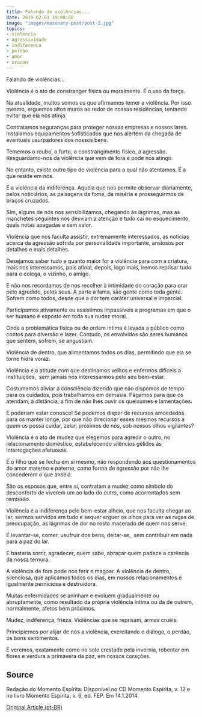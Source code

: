 ```yaml
---
title: Falando de violências...
date: 2019-02-01 19:00:00
image: "images/masonary-post/post-2.jpg"
topics: 
- violencia
- agressividade
- indiferenca
- perdao
- amor
- oracao
---
```


Falando de violências...

Violência é o ato de constranger física ou moralmente. É o uso da força.

Na atualidade, muitos somos os que afirmamos temer a violência. Por isso mesmo,
erguemos altos muros ao redor de nossas residências, tentando evitar que ela
nos atinja.

Contratamos seguranças para proteger nossas empresas e nossos lares. Instalamos
equipamentos sofisticados que nos alertem da chegada de eventuais usurpadores
dos nossos bens.

Tememos o roubo, o furto, o constrangimento físico, a agressão. Resguardamo-nos
da violência que vem de fora e pode nos atingir.

No entanto, existe outro tipo de violência para a qual não atentamos. É a que
reside em nós.

É a violência da indiferença. Aquela que nos permite observar diariamente,
pelos noticiários, as paisagens da fome, da miséria e prosseguirmos de braços
cruzados.

Sim, alguns de nós nos sensibilizamos, chegando às lágrimas, mas as manchetes
seguintes nos desviam a atenção e tudo cai no esquecimento, quais notas
apagadas e sem valor.

Violência que nos faculta assistir, extremamente interessados, as notícias
acerca da agressão sofrida por personalidade importante, ansiosos por detalhes
e mais detalhes.

Desejamos saber tudo e quanto maior for a violência para com a criatura, mais
nos interessamos, pois afinal, depois, logo mais, iremos reprisar tudo para o
colega, o vizinho, o amigo.

E não nos recordamos de nos recolher à intimidade do coração para orar pelo
agredido, pelos seus. À parte a fama, são gente como toda gente. Sofrem como
todos, desde que a dor tem caráter universal e imparcial.

Participamos ativamente ou assistimos impassíveis a programas em que o ser
humano é exposto em toda sua nudez moral.

Onde a problemática física ou de ordem íntima é levada a público como contos
para diversão e lazer. Contudo, os envolvidos são seres humanos que sentem,
sofrem, se angustiam.

Violência de dentro, que alimentamos todos os dias, permitindo que ela se torne
hidra voraz.

Violência é a atitude com que destinamos velhos e enfermos difíceis a
instituições,  sem jamais nos interessarmos pelo seu bem-estar.

Costumamos aliviar a consciência dizendo que não dispomos de tempo para os
cuidados, pois trabalhamos em demasia. Pagamos para que os atendam, à
distância, a fim de não lhes ouvir os queixumes e lamentações.

E poderiam estar conosco! Se podemos dispor de recursos amoedados para os
manter longe, por que não direcionar esses mesmos recursos a quem os possa
cuidar, zelar, próximos de nós, sob nossos olhos vigilantes?

Violência é o ato de mudez que elegemos para agredir o outro, no relacionamento
doméstico, estabelecendo silêncios gélidos às interrogações afetuosas.

É o filho que se fecha em si mesmo, não respondendo aos questionamentos do amor
materno e paterno, como forma de agressão por não lhe concederem o que anseia.

São os esposos que, entre si, contratam a mudez como símbolo do desconforto de
viverem um ao lado do outro, como acorrentados sem remissão.

Violência é a indiferença pelo bem-estar alheio, que nos faculta chegar ao lar,
sermos servidos em tudo e sequer erguer os olhos para ver as rugas de
preocupação, as lágrimas de dor no rosto macerado de quem nos serve.

É levantar-se, comer, usufruir dos bens, deitar-se,  sem contribuir em nada
para a paz do lar.

E bastaria sorrir, agradecer, quem sabe, abraçar quem padece a carência da
nossa ternura.

A violência de fora pode nos ferir e magoar. A violência de dentro, silenciosa,
que aplicamos todos os dias, em nossos relacionamentos é igualmente perniciosa
e destruidora.

Muitas enfermidades se aninham e evoluem gradualmente ou abruptamente, como
resultado da própria violência íntima ou da de outrem, normalmente, afetos bem
próximos.

Mudez, indiferença, frieza. Violências que se reprisam, armas cruéis.

Principiemos por alijar de nós a violência, exercitando o diálogo, o perdão, os
bons sentimentos.

E veremos, exatamente como no solo crestado pela invernia, rebentar em flores e
verdura a primavera da paz, em nossos corações.

## Source
Redação do Momento Espírita.
Disponível no CD Momento Espírita, v. 12 e no
livro Momento Espírita, v. 6, ed. FEP.
Em 14.1.2014.

[Original Article (pt-BR)](http://www.momento.com.br/pt/ler_texto.php?id=1578)

